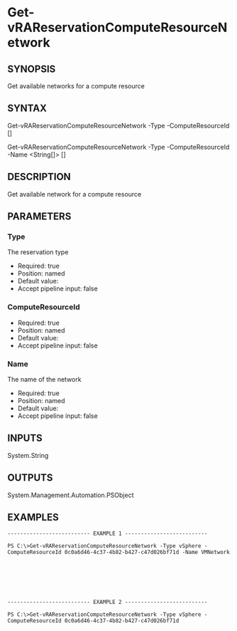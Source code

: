 # Get-vRAReservationComputeResourceNetwork

## SYNOPSIS
    
Get available networks for a compute resource

## SYNTAX
 Get-vRAReservationComputeResourceNetwork -Type <String> -ComputeResourceId <String> [<CommonParameters>] Get-vRAReservationComputeResourceNetwork -Type <String> -ComputeResourceId <String> -Name <String[]> [<CommonParameters>]    

## DESCRIPTION

Get available network for a compute resource

## PARAMETERS


### Type

The reservation type

* Required: true
* Position: named
* Default value: 
* Accept pipeline input: false

### ComputeResourceId


* Required: true
* Position: named
* Default value: 
* Accept pipeline input: false

### Name

The name of the network

* Required: true
* Position: named
* Default value: 
* Accept pipeline input: false

## INPUTS

System.String

## OUTPUTS

System.Management.Automation.PSObject

## EXAMPLES
```
-------------------------- EXAMPLE 1 --------------------------

PS C:\>Get-vRAReservationComputeResourceNetwork -Type vSphere -ComputeResourceId 0c0a6d46-4c37-4b82-b427-c47d026bf71d -Name VMNetwork







-------------------------- EXAMPLE 2 --------------------------

PS C:\>Get-vRAReservationComputeResourceNetwork -Type vSphere -ComputeResourceId 0c0a6d46-4c37-4b82-b427-c47d026bf71d
```

